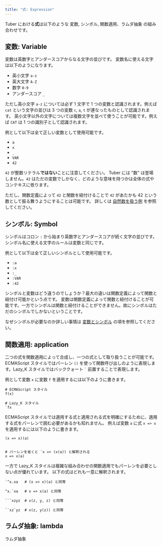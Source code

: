 ```yaml
---
title: "式: Expression"
---
```


Tuber における**式**は以下のような 変数, シンボル, 関数適用、ラムダ抽象 の組み合わせです。

## 変数: Variable

変数は英数字とアンダースコアからなる文字の並びです。
変数名に使える文字は以下のようになります。

- 英小文字 `a-z`
- 英大文字 `A-Z`
- 数字 `0-9`
- アンダースコア `_`

ただし英小文字 `a-z` については必ず 1 文字で 1 つの変数と認識されます。例えば `cat` という文字の並びは 3 つの変数 `c`, `a`, `t` が連なったものとして認識されます。
英小文字以外の文字については複数文字を並べて使うことが可能です。例えば `CAT` は 1 つの識別子として認識されます。

例として以下は全て正しい変数として使用可能です。

- `a`
- `x`
- `_`
- `VAR`
- `42`

`42` が整数リテラル**ではない**ことに注意してください。
Tuber には "数" は登場しません。`42` はただの変数でしかなく、どのような意味を持つかは全体の式やコンテキスに依ります。

ただし、関数定義によって `42` と関数を紐付けることで `42` があたかも 42 という数として振る舞うようにすることは可能です。
詳しくは [自然数を扱う例](#) を参照してください。

## シンボル: Symbol

シンボルはコロン `:` から始まり英数字とアンダースコアが続く文字の並びです。
シンボル名に使える文字のルールは変数と同じです。

例として以下は全て正しいシンボルとして使用可能です。

- `:a`
- `:x`
- `:_`
- `:VAR`
- `:42`

シンボルと変数はどう違うのでしょうか？最大の違いは関数定義によって関数と紐付け可能かという点です。
変数は関数定義によって関数と紐付けることが可能です。一方でシンボルは関数と紐付けることができません。故にシンボルはただのシンボルでしかないということです。

なぜシンボルが必要なのか詳しい事情は [変数とシンボル](#) の項を参照してください。

## 関数適用: application

二つの式を関数適用によって合成し、一つの式として取り扱うことが可能です。
ECMAScript スタイルではパーレン `()` を使って関数呼び出しのように表現します。Lazy_K スタイルではバッククォート `` ` `` 前置することで表現します。

例として変数 `x` に変数 `f` を適用するには以下のように書きます。

```
# ECMAScript スタイル
f(x)

# Lazy_K スタイル
`fx
```

ECMAScript スタイルでは適用する式と適用される式を明確にするために、適用する式をパーレンで囲む必要があるかも知れません。
例えば変数 `a` に式 `x => x` を適用するには以下のように書きます。

```
(x => x)(a)


# パーレンを省くと `x => (x(a)) と解釈される
x => x(a)
```

一方で Lazy_K スタイルは複雑な組み合わせの関数適用でもパーレンを必要としない点が優れています。
以下の式はどれも一意に解釈されます。

````
`^x.xa   # (x => x)(a) と同等

^x.`xa   # x => x(a) と同等

```xzyz  # x(z, y, z) と同等

``xz`yz  # x(z, y(z)) と同等
````

## ラムダ抽象: lambda

ラムダ抽象
